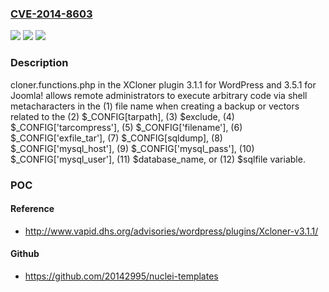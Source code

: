 ### [CVE-2014-8603](https://cve.mitre.org/cgi-bin/cvename.cgi?name=CVE-2014-8603)
![](https://img.shields.io/static/v1?label=Product&message=n%2Fa&color=blue)
![](https://img.shields.io/static/v1?label=Version&message=n%2Fa&color=blue)
![](https://img.shields.io/static/v1?label=Vulnerability&message=n%2Fa&color=brighgreen)

### Description

cloner.functions.php in the XCloner plugin 3.1.1 for WordPress and 3.5.1 for Joomla! allows remote administrators to execute arbitrary code via shell metacharacters in the (1) file name when creating a backup or vectors related to the (2) $_CONFIG[tarpath], (3) $exclude, (4) $_CONFIG['tarcompress'], (5) $_CONFIG['filename'], (6) $_CONFIG['exfile_tar'], (7) $_CONFIG[sqldump], (8) $_CONFIG['mysql_host'], (9) $_CONFIG['mysql_pass'], (10) $_CONFIG['mysql_user'], (11) $database_name, or (12) $sqlfile variable.

### POC

#### Reference
- http://www.vapid.dhs.org/advisories/wordpress/plugins/Xcloner-v3.1.1/

#### Github
- https://github.com/20142995/nuclei-templates

